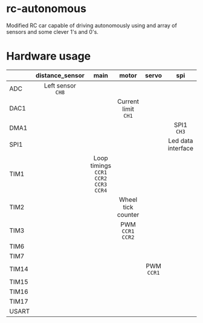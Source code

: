 # rc-autonomous
Modified RC car capable of driving autonomously using and array of sensors and some clever 1's and 0's.


# Hardware usage

|       |         distance_sensor |         main |         motor |         servo |         spi |         uart |
|-------|:-----------------------:|:------------:|:-------------:|:-------------:|:-----------:|:------------:|
| ADC   | Left sensor <br> <code>CH8</code> |    |               |               |             |              |
| DAC1  |                         |              | Current limit <br> <code>CH1</code> | |     |              |
| DMA1  |                         |              |               |               | SPI1 <br> <code>CH3</code> ||
| SPI1  |                         |              |               |               | Led data interface ||
| TIM1  |                         | Loop timings<br><code>CCR1</code> <code>CCR2</code> <code>CCR3</code> <code>CCR4</code>| | | | |
| TIM2  |                         |              | Wheel tick counter |          |             |              |
| TIM3  |                         |              | PWM <br> <code>CCR1</code> <code>CCR2</code> | | |         |
| TIM6  |                         |              |               |               |             |              |
| TIM7  |                         |              |               |               |             |              |
| TIM14 |                         |              |               | PWM <br> <code>CCR1</code>| |              |
| TIM15 |                         |              |               |               |             |              |
| TIM16 |                         |              |               |               |             |              |
| TIM17 |                         |              |               |               |             |              |
| USART |                         |              |               |               |             |          CLI |
